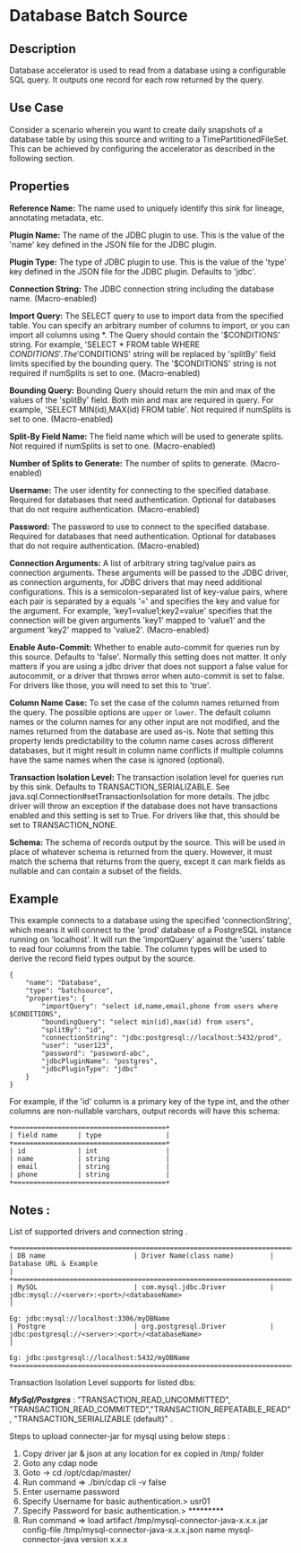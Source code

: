 # Database Batch Source


Description
-----------
Database accelerator is used to read from a database using a configurable SQL query. It outputs one record for each row returned by the query.


Use Case
--------
Consider a scenario wherein you want to create daily snapshots of a database table by using this source and writing to a TimePartitionedFileSet. This can be achieved by configuring the accelerator as described in the following section.


Properties
----------
**Reference Name:** The name used to uniquely identify this sink for lineage, annotating metadata, etc.

**Plugin Name:** The name of the JDBC plugin to use. This is the value of the 'name' key defined in the JSON file for the JDBC plugin.

**Plugin Type:** The type of JDBC plugin to use. This is the value of the 'type' key defined in the JSON file for the JDBC plugin. Defaults to 'jdbc'.

**Connection String:** The JDBC connection string including the database name. (Macro-enabled)

**Import Query:** The SELECT query to use to import data from the specified table.
You can specify an arbitrary number of columns to import, or you can import all columns using \*. The Query should
contain the '$CONDITIONS' string. For example, 'SELECT * FROM table WHERE $CONDITIONS'.
The '$CONDITIONS' string will be replaced by 'splitBy' field limits specified by the bounding query.
The '$CONDITIONS' string is not required if numSplits is set to one. (Macro-enabled)

**Bounding Query:** Bounding Query should return the min and max of the values of the 'splitBy' field. Both min and max are required in query.
For example, 'SELECT MIN(id),MAX(id) FROM table'. Not required if numSplits is set to one. (Macro-enabled)

**Split-By Field Name:** The field name which will be used to generate splits. Not required if numSplits is set to one. (Macro-enabled)

**Number of Splits to Generate:** The number of splits to generate. (Macro-enabled)

**Username:** The user identity for connecting to the specified database. Required for databases that need
authentication. Optional for databases that do not require authentication. (Macro-enabled)

**Password:** The password to use to connect to the specified database. Required for databases
that need authentication. Optional for databases that do not require authentication. (Macro-enabled)

**Connection Arguments:** A list of arbitrary string tag/value pairs as connection arguments. These arguments
will be passed to the JDBC driver, as connection arguments, for JDBC drivers that may need additional configurations.
This is a semicolon-separated list of key-value pairs, where each pair is separated by a equals '=' and specifies
the key and value for the argument. For example, 'key1=value1;key2=value' specifies that the connection will be
given arguments 'key1' mapped to 'value1' and the argument 'key2' mapped to 'value2'. (Macro-enabled)

**Enable Auto-Commit:** Whether to enable auto-commit for queries run by this source. Defaults to 'false'.
Normally this setting does not matter. It only matters if you are using a jdbc driver 
that does not support a false value for autocommit, or a driver that throws error when auto-commit is set to false.
For drivers like those, you will need to set this to 'true'.

**Column Name Case:** To set the case of the column names returned from the query. The possible options are ``upper`` or ``lower``. The default column names or the column names for any other input are not modified, and the names returned from the database are used as-is. Note that setting this property lends predictability to the column name cases across different databases, but it might result in column name conflicts if multiple columns have the same names when the case is ignored (optional).

**Transaction Isolation Level:** The transaction isolation level for queries run by this sink.
Defaults to TRANSACTION_SERIALIZABLE. See java.sql.Connection#setTransactionIsolation for more details.
The jdbc driver will throw an exception if the database does not have transactions enabled
and this setting is set to True. For drivers like that, this should be set to TRANSACTION_NONE.

**Schema:** The schema of records output by the source. This will be used in place of whatever schema is returned from the query. However, it must match the schema that returns from the query, except it can mark fields as nullable and can contain a subset of the fields.


Example
-------
This example connects to a database using the specified 'connectionString', which means it will connect to the 'prod' database of a PostgreSQL instance running on 'localhost'. It will run the 'importQuery' against the 'users' table to read four columns from the table.
The column types will be used to derive the record field types output by the source.

    {
        "name": "Database",
        "type": "batchsource",
        "properties": {
            "importQuery": "select id,name,email,phone from users where $CONDITIONS",
            "boundingQuery": "select min(id),max(id) from users",
            "splitBy": "id",
            "connectionString": "jdbc:postgresql://localhost:5432/prod",
            "user": "user123",
            "password": "password-abc",
            "jdbcPluginName": "postgres",
            "jdbcPluginType": "jdbc"
        }
    }

For example, if the 'id' column is a primary key of the type int, and the other columns are non-nullable varchars, output records will have this schema:

    +======================================+
    | field name     | type                |
    +======================================+
    | id             | int                 |
    | name           | string              |
    | email          | string              |
    | phone          | string              |
    +======================================+



Notes :
-----
List of supported drivers and connection string .

    +==============================================================================================================================================+
    | DB name                      | Driver Name(class name)         |   Database URL & Example                                                    |
    +==============================================================================================================================================+
    | MySQL                        | com.mysql.jdbc.Driver           |   jdbc:mysql://<server>:<port>/<databaseName>                               |
                                                                         Eg: jdbc:mysql://localhost:3306/myDBName                                  
    | Postgre                      | org.postgresql.Driver           |   jdbc:postgresql://<server>:<port>/<databaseName>                          |
                                                                         Eg: jdbc:postgresql://localhost:5432/myDBName                  
    +==============================================================================================================================================+

Transaction Isolation Level supports for listed dbs:

***MySql/Postgres*** :  "TRANSACTION_READ_UNCOMMITTED", "TRANSACTION_READ_COMMITTED","TRANSACTION_REPEATABLE_READ",
                        "TRANSACTION_SERIALIZABLE (default)" .

Steps to upload connecter-jar for mysql using below steps :

1. Copy driver jar & json at any location for ex copied in /tmp/ folder
2. Goto any cdap node 
3. Goto → cd /opt/cdap/master/ 
4. Run command => ./bin/cdap cli -v false
5. Enter username password
6. Specify Username for basic authentication.> usr01
7. Specify Password for basic authentication.> *********
8. Run command => load artifact /tmp/mysql-connector-java-x.x.x.jar config-file /tmp/mysql-connector-java-x.x.x.json name mysql-connector-java version x.x.x
